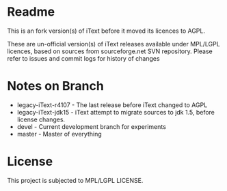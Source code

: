 # Readme
This is an fork version(s) of iText before it moved its licences to AGPL.

These are un-official version(s) of iText releases available under MPL/LGPL licences, based on sources from sourceforge.net SVN repository. Please refer to issues and commit logs for history of changes

# Notes on Branch
* legacy-iText-r4107 - The last release before iText changed to AGPL
* legacy-iText-jdk15 - iText attempt to migrate sources to jdk 1.5, before license changes.
* devel - Current development branch for experiments
* master - Master of everything

# License
This project is subjected to MPL/LGPL LICENSE.
